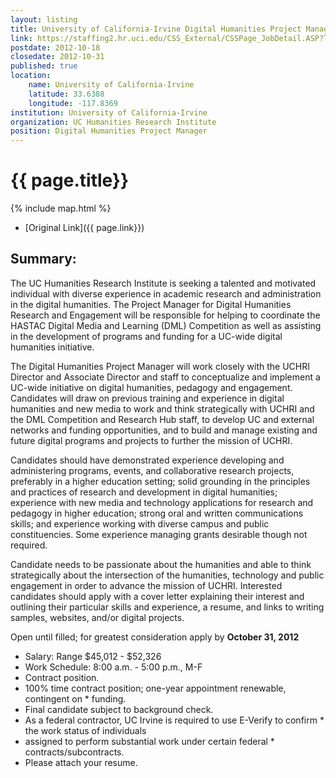 ```yaml
---
layout: listing
title: University of California-Irvine Digital Humanities Project Manager
link: https://staffing2.hr.uci.edu/CSS_External/CSSPage_JobDetail.ASP?T=20121025112843&
postdate: 2012-10-18
closedate: 2012-10-31
published: true
location:
    name: University of California-Irvine
    latitude: 33.6388
    longitude: -117.8369
institution: University of California-Irvine
organization: UC Humanities Research Institute
position: Digital Humanities Project Manager
---
```



# {{ page.title}}

{% include map.html %}



* [Original Link]({{ page.link}})

## Summary:
The UC Humanities Research Institute is seeking a talented and motivated individual with diverse experience in academic research and administration in the digital humanities. The Project Manager for Digital Humanities Research and Engagement will be responsible for helping to coordinate the HASTAC Digital Media and Learning (DML) Competition as well as assisting in the development of programs and funding for a UC-wide digital humanities initiative.


The Digital Humanities Project Manager will work closely with the UCHRI Director and Associate Director and staff to conceptualize and implement a UC-wide initiative on digital humanities, pedagogy and engagement. Candidates will draw on previous training and experience in digital humanities and new media to work and think strategically with UCHRI and the DML Competition and Research Hub staff, to develop UC and external networks and funding opportunities, and to build and manage existing and future digital programs and projects to further the mission of UCHRI.

Candidates should have demonstrated experience developing and administering programs, events, and collaborative research projects, preferably in a higher education setting; solid grounding in the principles and practices of research and development in digital humanities; experience with new media and technology applications for research and pedagogy in higher education; strong oral and written communications skills; and experience working with diverse campus and public constituencies. Some experience managing grants desirable though not required.

Candidate needs to be passionate about the humanities and able to think strategically about the intersection of the humanities, technology and public engagement in order to advance the mission of UCHRI. Interested candidates should apply with a cover letter explaining their interest and outlining their particular skills and experience, a resume, and links to writing samples, websites, and/or digital projects.

Open until filled; for greatest consideration apply by **October 31, 2012**


* Salary: Range $45,012 - $52,326
* Work Schedule: 8:00 a.m. - 5:00 p.m., M-F
* Contract position.
* 100% time contract position; one-year appointment renewable, contingent on * funding.
* Final candidate subject to background check.
* As a federal contractor, UC Irvine is required to use E-Verify to confirm * the work status of individuals
* assigned to perform substantial work under certain federal * contracts/subcontracts.
* Please attach your resume.
